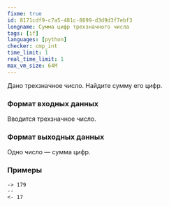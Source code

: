 ```yaml
---
fixme: true
id: 8171cdf9-c7a5-481c-8899-d3d9d3f7ebf3
longname: Сумма цифр трехзначного числа
tags: [if]
languages: [python]
checker: cmp_int
time_limit: 1
real_time_limit: 1
max_vm_size: 64M
---
```



Дано трехзначное число. Найдите сумму его цифр.

### Формат входных данных

Вводится трехзначное число.

### Формат выходных данных

Одно число — сумма цифр.

### Примеры

```
-> 179
--
<- 17
```

